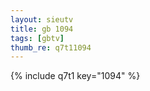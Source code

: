```yaml
--- 
layout: sieutv
title: gb 1094
tags: [gbtv]
thumb_re: q7t11094
---
```

{% include q7t1 key="1094" %} 
